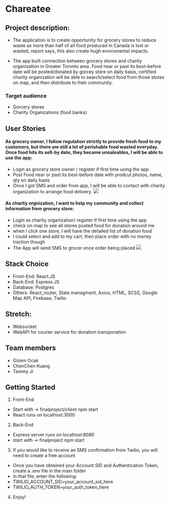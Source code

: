 # Chareatee

## Project description:
- The application is to create opportunity for grocery stores to reduce waste as more than half of all food produced in Canada is lost or wasted, report says, this also create hugh enviromental impacts.

- The app built connection between grocery stores and charity organization in Greater Toronto area. Food near or past its best-before date will be posted/donated by gorcey store on daily basis, certified charity organization will be able to search/select food from those stores on map, and then distribute to their community.


### Target audience
- Gorcery stores
- Charity Organizations (food banks)

## User Stories

#### As grocery owner, I follow regulation strictly to provide fresh food to my customers, but there are still a lot of perishable food wasted everyday. Once food hits its sell-by date, they became unsaleables, I will be able to use the app: 
- Login as grocery store owner / register if first time using the app
- Post Food near or past its best-before date with prodcut photos, name, qty on daily basis
- Once I got SMS and order from app, I will be able to contact with charity organization to arrange food delivery.
![](https://github.com/gizemocak/final-project/blob/master/client/public/images/donation.gif)

#### As charity orgnization, I want to help my community and collect information from grocery store:
- Login as charity organization/ register if first time using the app
- check on map to see all stores posted food for donation around me
- when I click one store, I will have the detailed list of donation food
- I could select and add to my cart, then place order with no money traction though
- The App will send SMS to grocer once order being placed
![](https://github.com/gizemocak/final-project/blob/master/client/public/images/charity.gif)


## Stack Choice
- Front-End: React.JS
- Back-End: Express.JS
- Database: Postgres
- Others: React_router, State managment, Axios, HTML, SCSS, Google Map API, Firebase, Twilio

## Stretch:
- Websocket
- WebAPI for courier service for donation transporation


## Team members
- Gizem Ocak 
- ChenChen Kuang
- Tammy Ji


## Getting Started

1. Front-End
- Start with -> finalproject/client npm start
- React runs on localhost:3000

2. Back-End
- Express server runs on localhost:8080
- start with -> finalproject npm start

3. If you would like to receive an SMS confirmation from Twilio, you will need to create a free account
- Once you have obtained your Account SID and Authentication Token, create a .env file in the main folder
- In that file, enter the following:
- TWILIO_ACCOUNT_SID=your_account_sid_here
- TWILIO_AUTH_TOKEN=your_auth_token_here

4. Enjoy!

